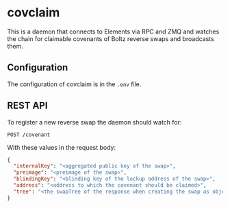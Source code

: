 # covclaim

This is a daemon that connects to Elements via RPC and ZMQ and watches the chain for claimable covenants of Boltz reverse swaps and broadcasts them.

## Configuration

The configuration of covclaim is in the `.env` file.

## REST API

To register a new reverse swap the daemon should watch for:

`POST /covenant`

With these values in the request body:

```JSON
{
  "internalKey": "<aggregated public key of the swap>",
  "preimage": "<preimage of the swap>",
  "blindingKey": "<blinding key of the lockup address of the swap>",
  "address": "<address to which the covenant should be claimed>",
  "tree": "<the swapTree of the response when creating the swap as object>"
}
```
